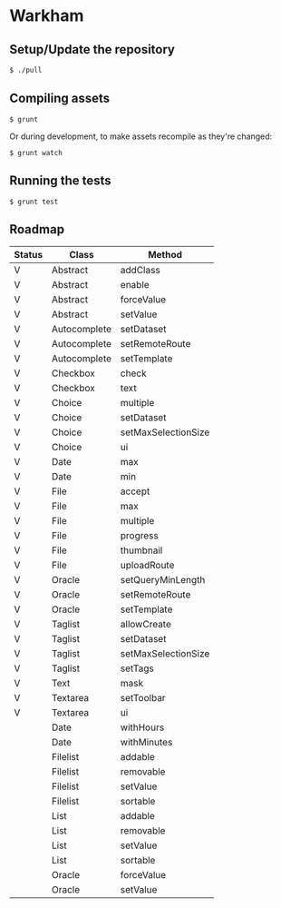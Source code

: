 # Warkham

## Setup/Update the repository

```bash
$ ./pull
```

## Compiling assets

```
$ grunt
```

Or during development, to make assets recompile as they're changed:

```
$ grunt watch
```

## Running the tests

```
$ grunt test
```

## Roadmap

| Status | Class        | Method                  |
| ------ | --------     | ----------------------- |
| V      | Abstract     | addClass                |
| V      | Abstract     | enable                  |
| V      | Abstract     | forceValue              |
| V      | Abstract     | setValue                |
| V      | Autocomplete | setDataset              |
| V      | Autocomplete | setRemoteRoute          |
| V      | Autocomplete | setTemplate             |
| V      | Checkbox     | check                   |
| V      | Checkbox     | text                    |
| V      | Choice       | multiple                |
| V      | Choice       | setDataset              |
| V      | Choice       | setMaxSelectionSize     |
| V      | Choice       | ui                      |
| V      | Date         | max                     |
| V      | Date         | min                     |
| V      | File         | accept                  |
| V      | File         | max                     |
| V      | File         | multiple                |
| V      | File         | progress                |
| V      | File         | thumbnail               |
| V      | File         | uploadRoute             |
| V      | Oracle       | setQueryMinLength       |
| V      | Oracle       | setRemoteRoute          |
| V      | Oracle       | setTemplate             |
| V      | Taglist      | allowCreate             |
| V      | Taglist      | setDataset              |
| V      | Taglist      | setMaxSelectionSize     |
| V      | Taglist      | setTags                 |
| V      | Text         | mask                    |
| V      | Textarea     | setToolbar              |
| V      | Textarea     | ui                      |
|        | Date         | withHours               |
|        | Date         | withMinutes             |
|        | Filelist     | addable                 |
|        | Filelist     | removable               |
|        | Filelist     | setValue                |
|        | Filelist     | sortable                |
|        | List         | addable                 |
|        | List         | removable               |
|        | List         | setValue                |
|        | List         | sortable                |
|        | Oracle       | forceValue              |
|        | Oracle       | setValue                |
